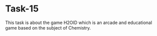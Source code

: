 # Task-15
This task is about the game H2OID which is an arcade and educational game based on the subject of Chemistry.
